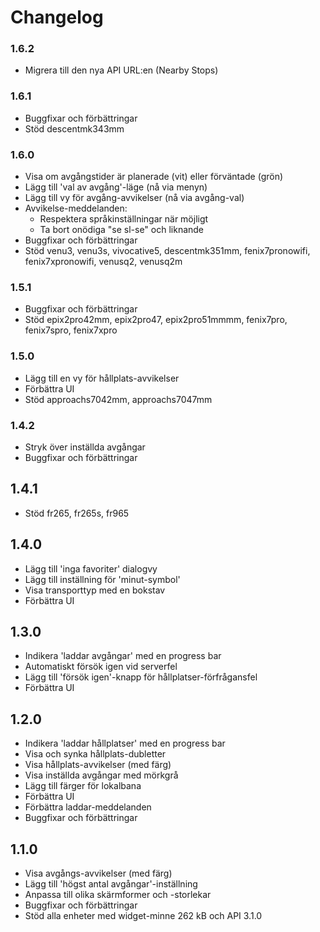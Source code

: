 # Changelog

### 1.6.2

- Migrera till den nya API URL:en (Nearby Stops)

### 1.6.1

- Buggfixar och förbättringar
- Stöd descentmk343mm

### 1.6.0

- Visa om avgångstider är planerade (vit) eller förväntade (grön)
- Lägg till 'val av avgång'-läge (nå via menyn)
- Lägg till vy för avgång-avvikelser (nå via avgång-val)
- Avvikelse-meddelanden:
  - Respektera språkinställningar när möjligt
  - Ta bort onödiga "se sl-se" och liknande
- Buggfixar och förbättringar
- Stöd venu3, venu3s, vivocative5, descentmk351mm, fenix7pronowifi, fenix7xpronowifi, venusq2, venusq2m

### 1.5.1

- Buggfixar och förbättringar
- Stöd epix2pro42mm, epix2pro47, epix2pro51mmmm, fenix7pro, fenix7spro, fenix7xpro

### 1.5.0

- Lägg till en vy för hållplats-avvikelser
- Förbättra UI
- Stöd approachs7042mm, approachs7047mm

### 1.4.2

- Stryk över inställda avgångar
- Buggfixar och förbättringar

## 1.4.1

- Stöd fr265, fr265s, fr965

## 1.4.0

- Lägg till 'inga favoriter' dialogvy
- Lägg till inställning för 'minut-symbol'
- Visa transporttyp med en bokstav
- Förbättra UI

## 1.3.0

- Indikera 'laddar avgångar' med en progress bar
- Automatiskt försök igen vid serverfel
- Lägg till 'försök igen'-knapp för hållplatser-förfrågansfel
- Förbättra UI

## 1.2.0

- Indikera 'laddar hållplatser' med en progress bar
- Visa och synka hållplats-dubletter
- Visa hållplats-avvikelser (med färg)
- Visa inställda avgångar med mörkgrå
- Lägg till färger för lokalbana
- Förbättra UI
- Förbättra laddar-meddelanden
- Buggfixar och förbättringar

## 1.1.0

- Visa avgångs-avvikelser (med färg)
- Lägg till 'högst antal avgångar'-inställning
- Anpassa till olika skärmformer och -storlekar
- Buggfixar och förbättringar
- Stöd alla enheter med widget-minne 262 kB och API 3.1.0

